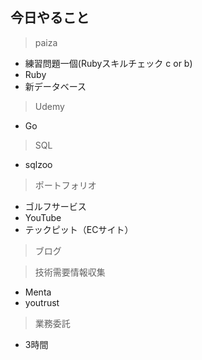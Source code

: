 ## 今日やること


> paiza
- 練習問題一個(Rubyスキルチェック c or b) 
- Ruby
- 新データベース

> Udemy
- Go

> SQL
- sqlzoo

> ポートフォリオ
- ゴルフサービス
- YouTube
- テックピット（ECサイト）

> ブログ



> 技術需要情報収集
- Menta
- youtrust

> 業務委託
- 3時間
